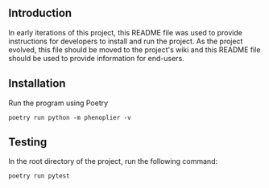## Introduction
In early iterations of this project, this README file was used to provide instructions for developers to install and run the project. As the project evolved, this file should be moved to the project's wiki and this README file should be used to provide information for end-users.

## Installation

Run the program using Poetry
```
poetry run python -m phenoplier -v
```

## Testing
In the root directory of the project, run the following command:
```bash
poetry run pytest
```